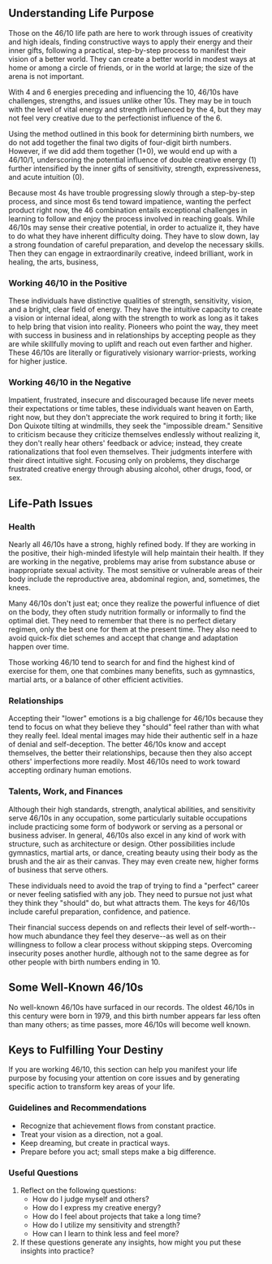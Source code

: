 ## Understanding Life Purpose

Those on the 46/10 life path are here to work through issues of creativity and high ideals, finding constructive ways to apply their energy and their inner gifts, following a practical, step-by-step process to manifest their vision of a better world. They can create a better world in modest ways at home or among a circle of friends, or in the world at large; the size of the arena is not important.

With 4 and 6 energies preceding and influencing the 10, 46/10s have challenges, strengths, and issues unlike other 10s. They may be in touch with the level of vital energy and strength influenced by the 4, but they may not feel very creative due to the perfectionist influence of the 6.

Using the method outlined in this book for determining birth numbers, we do not add together the final two digits of four-digit birth numbers. However, if we did add them together (1+0), we would end up with a 46/10/1, underscoring the potential influence of double creative energy (1) further intensified by the inner gifts of sensitivity, strength, expressiveness, and acute intuition (0).

Because most 4s have trouble progressing slowly through a step-by-step process, and since most 6s tend toward impatience, wanting the perfect product right now, the 46 combination entails exceptional challenges in learning to follow and enjoy the process involved in reaching goals. While 46/10s may sense their creative potential, in order to actualize it, they have to do what they have inherent difficulty doing. They have to slow down, lay a strong foundation of careful preparation, and develop the necessary skills. Then they can engage in extraordinarily creative, indeed brilliant, work in healing, the arts, business,

### Working 46/10 in the Positive

These individuals have distinctive qualities of strength, sensitivity, vision, and a bright, clear field of energy. They have the intuitive capacity to create a vision or internal ideal, along with the strength to work as long as it takes to help bring that vision into reality. Pioneers who point the way, they meet with success in business and in relationships by accepting people as they are while skillfully moving to uplift and reach out even farther and higher. These 46/10s are literally or figuratively visionary warrior-priests, working for higher justice.

### Working 46/10 in the Negative

Impatient, frustrated, insecure and discouraged because life never meets their expectations or time tables, these individuals want heaven on Earth, right now, but they don't appreciate the work required to bring it forth; like Don Quixote tilting at windmills, they seek the "impossible dream." Sensitive to criticism because they criticize themselves endlessly without realizing it, they don't really hear others' feedback or advice; instead, they create rationalizations that fool even themselves. Their judgments interfere with their direct intuitive sight. Focusing only on problems, they discharge frustrated creative energy through abusing alcohol, other drugs, food, or sex.

## Life-Path Issues

### Health

Nearly all 46/10s have a strong, highly refined body. If they are working in the positive, their high-minded lifestyle will help maintain their health. If they are working in the negative, problems may arise from substance abuse or inappropriate sexual activity. The most sensitive or vulnerable areas of their body include the reproductive area, abdominal region, and, sometimes, the knees.

Many 46/10s don't just eat; once they realize the powerful influence of diet on the body, they often study nutrition formally or informally to find the optimal diet. They need to remember that there is no perfect dietary regimen, only the best one for them at the present time. They also need to avoid quick-fix diet schemes and accept that change and adaptation happen over time.

Those working 46/10 tend to search for and find the highest kind of exercise for them, one that combines many benefits, such as gymnastics, martial arts, or a balance of other efficient activities.

### Relationships

Accepting their "lower" emotions is a big challenge for 46/10s because they tend to focus on what they believe they "should" feel rather than with what they really feel. Ideal mental images may hide their authentic self in a haze of denial and self-deception. The better 46/10s know and accept themselves, the better their relationships, because then they also accept others' imperfections more readily. Most 46/10s need to work toward accepting ordinary human emotions.

### Talents, Work, and Finances

Although their high standards, strength, analytical abilities, and sensitivity serve 46/10s in any occupation, some particularly suitable occupations include practicing some form of bodywork or serving as a personal or business adviser. In general, 46/10s also excel in any kind of work with structure, such as architecture or design. Other possibilities include gymnastics, martial arts, or dance, creating beauty using their body as the brush and the air as their canvas. They may even create new, higher forms of business that serve others.

These individuals need to avoid the trap of trying to find a "perfect" career or never feeling satisfied with any job. They need to pursue not just what they think they "should" do, but what attracts them. The keys for 46/10s include careful preparation, confidence, and patience.

Their financial success depends on and reflects their level of self-worth--how much abundance they feel they deserve--as well as on their willingness to follow a clear process without skipping steps. Overcoming insecurity poses another hurdle, although not to the same degree as for other people with birth numbers ending in 10.

## Some Well-Known 46/10s

No well-known 46/10s have surfaced in our records. The oldest 46/10s in this century were born in 1979, and this birth number appears far less often than many others; as time passes, more 46/10s will become well known.

## Keys to Fulfilling Your Destiny

If you are working 46/10, this section can help you manifest your life purpose by focusing your attention on core issues and by generating specific action to transform key areas of your life.

### Guidelines and Recommendations

* Recognize that achievement flows from constant practice.
* Treat your vision as a direction, not a goal.
* Keep dreaming, but create in practical ways.
* Prepare before you act; small steps make a big difference.

### Useful Questions

1. Reflect on the following questions:
    * How do I judge myself and others?
    * How do I express my creative energy?
    * How do I feel about projects that take a long time?
    * How do I utilize my sensitivity and strength?
    * How can I learn to think less and feel more?
2. If these questions generate any insights, how might you put these insights into practice?

